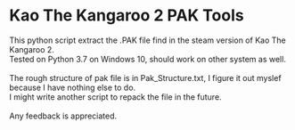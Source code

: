 # Kao The Kangaroo 2 PAK Tools
This python script extract the .PAK file find in the steam version of Kao The Kangaroo 2.<br>
Tested on Python 3.7 on Windows 10, should work on other system as well.<br>
<br>
The rough structure of pak file is in Pak_Structure.txt, I figure it out myslef because I have nothing else to do.<br>
I might write another script to repack the file in the future.<br>
<br>
Any feedback is appreciated.
